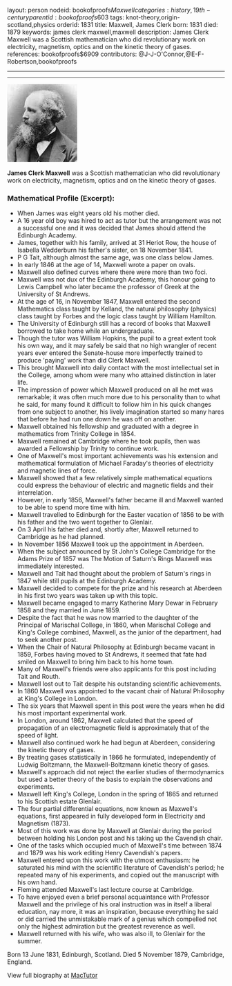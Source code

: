 layout: person
nodeid: bookofproofs$Maxwell
categories: history,19th-century
parentid: bookofproofs$603
tags: knot-theory,origin-scotland,physics
orderid: 1831
title: Maxwell, James Clerk
born: 1831
died: 1879
keywords: james clerk maxwell,maxwell
description: James Clerk Maxwell was a Scottish mathematician who did revolutionary work on electricity, magnetism, optics and on the kinetic theory of gases.
references: bookofproofs$6909
contributors: @J-J-O'Connor,@E-F-Robertson,bookofproofs

---



---

![Maxwell.jpg](https://github.com/bookofproofs/bookofproofs.github.io/blob/main/_sources/_assets/images/portraits/Maxwell.jpg?raw=true)

**James Clerk Maxwell** was a Scottish mathematician who did revolutionary work on electricity, magnetism, optics and on the kinetic theory of gases.

### Mathematical Profile (Excerpt):
* When James was eight years old his mother died.
* A 16 year old boy was hired to act as tutor but the arrangement was not a successful one and it was decided that James should attend the Edinburgh Academy.
* James, together with his family, arrived at 31 Heriot Row, the house of Isabella Wedderburn his father's sister, on 18 November 1841.
* P G Tait, although almost the same age, was one class below James.
* In early 1846 at the age of 14, Maxwell wrote a paper on ovals.
* Maxwell also defined curves where there were more than two foci.
* Maxwell was not dux of the Edinburgh Academy, this honour going to Lewis Campbell who later became the professor of Greek at the University of St Andrews.
* At the age of 16, in November 1847, Maxwell entered the second Mathematics class taught by Kelland, the natural philosophy (physics) class taught by Forbes and the logic class taught by William Hamilton.
* The University of Edinburgh still has a record of books that Maxwell borrowed to take home while an undergraduate.
* Though the tutor was William Hopkins, the pupil to a great extent took his own way, and it may safely be said that no high wrangler of recent years ever entered the Senate-house more imperfectly trained to produce 'paying' work than did Clerk Maxwell.
* This brought Maxwell into daily contact with the most intellectual set in the College, among whom were many who attained distinction in later life.
* The impression of power which Maxwell produced on all he met was remarkable; it was often much more due to his personality than to what he said, for many found it difficult to follow him in his quick changes from one subject to another, his lively imagination started so many hares that before he had run one down he was off on another.
* Maxwell obtained his fellowship and graduated with a degree in mathematics from Trinity College in 1854.
* Maxwell remained at Cambridge where he took pupils, then was awarded a Fellowship by Trinity to continue work.
* One of Maxwell's most important achievements was his extension and mathematical formulation of Michael Faraday's theories of electricity and magnetic lines of force.
* Maxwell showed that a few relatively simple mathematical equations could express the behaviour of electric and magnetic fields and their interrelation.
* However, in early 1856, Maxwell's father became ill and Maxwell wanted to be able to spend more time with him.
* Maxwell travelled to Edinburgh for the Easter vacation of 1856 to be with his father and the two went together to Glenlair.
* On 3 April his father died and, shortly after, Maxwell returned to Cambridge as he had planned.
* In November 1856 Maxwell took up the appointment in Aberdeen.
* When the subject announced by St John's College Cambridge for the Adams Prize of 1857 was The Motion of Saturn's Rings Maxwell was immediately interested.
* Maxwell and Tait had thought about the problem of Saturn's rings in 1847 while still pupils at the Edinburgh Academy.
* Maxwell decided to compete for the prize and his research at Aberdeen in his first two years was taken up with this topic.
* Maxwell became engaged to marry Katherine Mary Dewar in February 1858 and they married in June 1859.
* Despite the fact that he was now married to the daughter of the Principal of Marischal College, in 1860, when Marischal College and King's College combined, Maxwell, as the junior of the department, had to seek another post.
* When the Chair of Natural Philosophy at Edinburgh became vacant in 1859, Forbes having moved to St Andrews, it seemed that fate had smiled on Maxwell to bring him back to his home town.
* Many of Maxwell's friends were also applicants for this post including Tait and Routh.
* Maxwell lost out to Tait despite his outstanding scientific achievements.
* In 1860 Maxwell was appointed to the vacant chair of Natural Philosophy at King's College in London.
* The six years that Maxwell spent in this post were the years when he did his most important experimental work.
* In London, around 1862, Maxwell calculated that the speed of propagation of an electromagnetic field is approximately that of the speed of light.
* Maxwell also continued work he had begun at Aberdeen, considering the kinetic theory of gases.
* By treating gases statistically in 1866 he formulated, independently of Ludwig Boltzmann, the Maxwell-Boltzmann kinetic theory of gases.
* Maxwell's approach did not reject the earlier studies of thermodynamics but used a better theory of the basis to explain the observations and experiments.
* Maxwell left King's College, London in the spring of 1865 and returned to his Scottish estate Glenlair.
* The four partial differential equations, now known as Maxwell's equations, first appeared in fully developed form in Electricity and Magnetism (1873).
* Most of this work was done by Maxwell at Glenlair during the period between holding his London post and his taking up the Cavendish chair.
* One of the tasks which occupied much of Maxwell's time between 1874 and 1879 was his work editing Henry Cavendish's papers.
* Maxwell entered upon this work with the utmost enthusiasm: he saturated his mind with the scientific literature of Cavendish's period; he repeated many of his experiments, and copied out the manuscript with his own hand.
* Fleming attended Maxwell's last lecture course at Cambridge.
* To have enjoyed even a brief personal acquaintance with Professor Maxwell and the privilege of his oral instruction was in itself a liberal education, nay more, it was an inspiration, because everything he said or did carried the unmistakable mark of a genius which compelled not only the highest admiration but the greatest reverence as well.
* Maxwell returned with his wife, who was also ill, to Glenlair for the summer.

Born 13 June 1831, Edinburgh, Scotland. Died 5 November 1879, Cambridge, England.

View full biography at [MacTutor](https://mathshistory.st-andrews.ac.uk/Biographies/Maxwell/)
